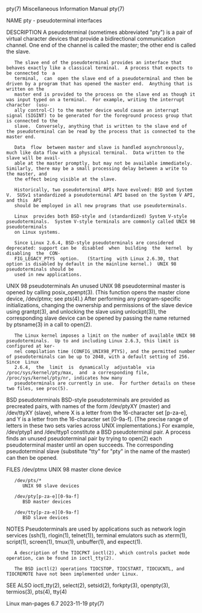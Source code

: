 pty(7)							       Miscellaneous Information Manual								pty(7)

NAME
       pty - pseudoterminal interfaces

DESCRIPTION
       A  pseudoterminal  (sometimes abbreviated "pty") is a pair of virtual character devices that provide a bidirectional communication channel.  One end of
       the channel is called the master; the other end is called the slave.

       The slave end of the pseudoterminal provides an interface that behaves exactly like a classical terminal.  A process that expects to be connected to  a
       terminal,  can  open the slave end of a pseudoterminal and then be driven by a program that has opened the master end.  Anything that is written on the
       master end is provided to the process on the slave end as though it was input typed on a terminal.  For example, writing the interrupt character	 (usu‐
       ally control-C) to the master device would cause an interrupt signal (SIGINT) to be generated for the foreground process group that is connected to the
       slave.  Conversely, anything that is written to the slave end of the pseudoterminal can be read by the process that is connected to the master end.

       Data  flow  between master and slave is handled asynchronously, much like data flow with a physical terminal.  Data written to the slave will be avail‐
       able at the master promptly, but may not be available immediately.  Similarly, there may be a small processing delay between a write to the master, and
       the effect being visible at the slave.

       Historically, two pseudoterminal APIs have evolved: BSD and System V.  SUSv1 standardized a pseudoterminal API based on the System V API, and this  API
       should be employed in all new programs that use pseudoterminals.

       Linux  provides both BSD-style and (standardized) System V-style pseudoterminals.  System V-style terminals are commonly called UNIX 98 pseudoterminals
       on Linux systems.

       Since Linux 2.6.4, BSD-style pseudoterminals are considered deprecated: support can be  disabled	 when  building	 the  kernel  by  disabling  the  CON‐
       FIG_LEGACY_PTYS	option.	  (Starting  with Linux 2.6.30, that option is disabled by default in the mainline kernel.)  UNIX 98 pseudoterminals should be
       used in new applications.

   UNIX 98 pseudoterminals
       An unused UNIX 98 pseudoterminal master is opened by calling posix_openpt(3).  (This function opens the master clone device,  /dev/ptmx;	 see  pts(4).)
       After  performing  any program-specific initializations, changing the ownership and permissions of the slave device using grantpt(3), and unlocking the
       slave using unlockpt(3)), the corresponding slave device can be opened by passing the name returned by ptsname(3) in a call to open(2).

       The Linux kernel imposes a limit on the number of available UNIX 98 pseudoterminals.  Up to and including Linux 2.6.3, this limit is configured at ker‐
       nel compilation time (CONFIG_UNIX98_PTYS), and the permitted number of pseudoterminals can be up to 2048, with a default setting of 256.	  Since	 Linux
       2.6.4,  the  limit  is  dynamically  adjustable	via  /proc/sys/kernel/pty/max,	and  a corresponding file, /proc/sys/kernel/pty/nr, indicates how many
       pseudoterminals are currently in use.  For further details on these two files, see proc(5).

   BSD pseudoterminals
       BSD-style pseudoterminals are provided as precreated pairs, with names of the form /dev/ptyXY (master) and /dev/ttyXY (slave), where X is a letter from
       the 16-character set [p-za-e], and Y is a letter from the 16-character set [0-9a-f].  (The precise range of letters in these  two  sets	varies	across
       UNIX  implementations.)	For example, /dev/ptyp1 and /dev/ttyp1 constitute a BSD pseudoterminal pair.  A process finds an unused pseudoterminal pair by
       trying to open(2) each pseudoterminal master until an open succeeds.  The corresponding pseudoterminal slave (substitute "tty" for "pty" in the name of
       the master) can then be opened.

FILES
       /dev/ptmx
	      UNIX 98 master clone device

       /dev/pts/*
	      UNIX 98 slave devices

       /dev/pty[p-za-e][0-9a-f]
	      BSD master devices

       /dev/tty[p-za-e][0-9a-f]
	      BSD slave devices

NOTES
       Pseudoterminals are used by applications such as network login services (ssh(1), rlogin(1), telnet(1)), terminal emulators such as xterm(1), script(1),
       screen(1), tmux(1), unbuffer(1), and expect(1).

       A description of the TIOCPKT ioctl(2), which controls packet mode operation, can be found in ioctl_tty(2).

       The BSD ioctl(2) operations TIOCSTOP, TIOCSTART, TIOCUCNTL, and TIOCREMOTE have not been implemented under Linux.

SEE ALSO
       ioctl_tty(2), select(2), setsid(2), forkpty(3), openpty(3), termios(3), pts(4), tty(4)

Linux man-pages 6.7							  2023-11-19									pty(7)
